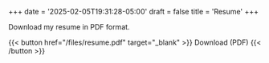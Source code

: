 +++
date = '2025-02-05T19:31:28-05:00'
draft = false
title = 'Resume'
+++

Download my resume in PDF format.

{{< button href="/files/resume.pdf" target="_blank" >}}
Download (PDF)
{{< /button >}}